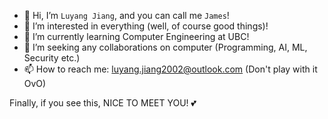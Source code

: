 - 👋 Hi, I’m `Luyang Jiang`, and you can call me `James`!
- 👀 I’m interested in everything (well, of course good things)!
- 🌱 I’m currently learning Computer Engineering at UBC!
- 💞️ I’m seeking any collaborations on computer (Programming, AI, ML, Security etc.)
- 📫 How to reach me: luyang.jiang2002@outlook.com (Don't play with it OvO)

Finally, if you see this, NICE TO MEET YOU! 💕

<!---
JamesLuyangJiang/JamesLuyangJiang is a ✨ special ✨ repository because its `README.md` (this file) appears on your GitHub profile.
You can click the Preview link to take a look at your changes.
--->
